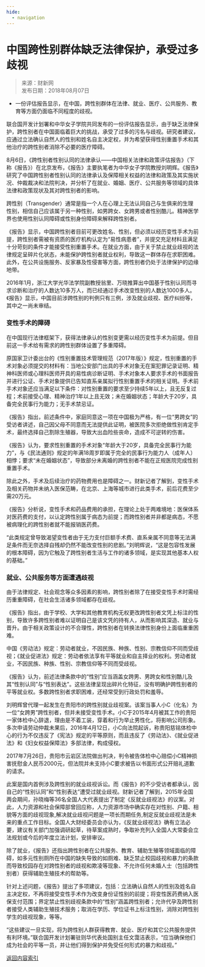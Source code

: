 ```yaml
---
hide:
  - navigation
---
```


# 中国跨性别群体缺乏法律保护，承受过多歧视

> 来源：财新网  
> 发布日期：2018年08月07日

- 一份评估报告显示，在中国，跨性别群体在法律、就业、医疗、公共服务、教育等方面仍面临不同程度的歧视。

联合国开发计划署和中华女子学院共同发布的一份评估报告显示，由于缺乏法律保护，跨性别者在中国面临着巨大的挑战，承受了过多的污名与歧视。研究者建议，应通过立法确认自然人的性别和姓名自主决定权，并为希望获得性别重置手术和其他治疗的跨性别者消除不必要的医疗障碍。

8月6日，《跨性别者性别认同的法律承认——中国相关法律和政策评估报告》（下称《报告》）在北京发布，《报告》主要执笔者为中华女子学院教授刘明辉。《报告》研究了中国跨性别者性别认同的法律承认及保障相关权益的法律和政策及其实施状况、仲裁裁决和法院判决，并分析了在就业、婚姻、医疗、公共服务等领域的具体法律和政策现状及其对跨性别者的影响。

跨性别（Transgender）通常是指一个人在心理上无法认同自己与生俱来的生理性别，相信自己应该属于另一种性别，如男跨女、女跨男或者性别酷儿。精神医学界也使用性别认同障碍或性别身份障碍来解释跨性别者。

《报告》显示，中国跨性别者目前可更改姓名、性别，但必须以经历变性手术为前提，跨性别者需被有资质的医疗机构认定为“易性病患者”，并提交充足材料且满足十分苛刻的条件才能接受性别重置手术。在就业方面，由于关于禁止就业歧视的法律规定呈碎片化状态，未能保护跨性别者就业权利，导致这一群体存在求职困难。此外，在公共设施服务、反家暴及性侵害等方面，跨性别者仍处于法律保护的边缘地带。

2016年1月，浙江大学光华法学院副教授翁里、万晓推算出中国基于性别认同而寻求诊断和治疗的人数达10多万人，而已经通过手术改变性别的人数达1000多人。《报告》显示，中国目前涉跨性别的判例只有三例，涉及就业歧视、医疗纠纷等，其中之一尚未审结。

### 变性手术的障碍

在中国现行法律框架下，获得法律承认的性别变更需以经历变性手术为前提。但目前这一手术给有需求的跨性别群体设置了多重障碍。

原国家卫计委出台的《性别重置技术管理规范（2017年版）》规定，性别重置的手术对象必须提交的材料有：当地公安部门出具的手术对象无在案犯罪记录证明、精神科医师或心理科医师开具的易性病诊断证明、手术对象本人要求手术的书面报告并进行公证、手术对象提供已告知直系亲属拟行性别重置手术的相关证明。手术前手术对象还应当满足以下条件：对性别重置的要求至少持续5年以上，且无反复过程；术前接受心理、精神治疗1年以上且无效；未在婚姻状态；年龄大于20岁，具备完全民事行为能力；无手术禁忌证。

《报告》指出，前述条件中，家庭同意这一项在中国极为严格，有一位“男跨女”的受访者讲述，自己因父母不同意而无法提供此证明，被医院多次拒绝做性别肯定手术，最终选择自己割除生殖器，导致大出血险些丧命，造成不可逆转的伤害。

《报告》认为，要求性别重置的手术对象“年龄大于20岁，具备完全民事行为能力”，与《民法通则》规定的年满18周岁即属于完全的民事行为能力人（成年人）相悖；要求“未在婚姻状态”，导致部分未离婚的跨性别者不能在正规医院完成性别重置手术。

除此之外，手术及后续治疗的药物费用也是障碍之一。财新记者了解到，变性手术及相关药物并未纳入医保范畴，在北京、上海等城市进行此类手术，前后花费至少需20万元。

《报告》分析说，变性手术和药品费用的承担，在理论上处于两难境地：医保体系对医药费的支付，以认定跨性别属于病态为前提；而跨性别者并非都是病态，不愿被病理化的跨性别者就不能报销医药费。

“此类规定曾导致渴望变性者由于无力支付巨额手术费、直系亲属不同意等无法满足条件而无奈选择自残却仍然不能改变性别的悲剧。”刘明辉说，“这是包容性发展的根本障碍，因为它触及了跨性别者生活与工作的诸多领域，是实现其他基本人权的基础。”

### 就业、公共服务等方面遭遇歧视

由于法律规定、社会观念等众多因素的影响，跨性别者除了在接受变性手术时需经历重重障碍，在社会生活诸多领域都存在歧视。

《报告》指出，由于学校、大学和其他教育机构无权更改跨性别者文凭上标注的性别，导致许多跨性别者难以证明自己是该文凭的持有人，从而影响其深造、就业与晋升。由于相关政策设计的不合理性，跨性别者在转换法律性别身份上面临重重困难。

中国《劳动法》规定：劳动者就业，不因民族、种族、性别、宗教信仰不同而受歧视；《就业促进法》规定：劳动者依法享有平等就业和自主择业的权利。劳动者就业，不因民族、种族、性别、宗教信仰等不同而受歧视。

《报告》认为，前述法律条款中的“性别”应当涵盖女跨男、男跨女和性别酷儿及其“性别认同”与“性别表达”。这些法律呈现出碎片化特征，没有明确护跨性别者的平等就业权。多数跨性别者求职困难，还经常受到行政处罚和羞辱。

刘明辉曾代理一起发生在贵阳市的跨性别就业歧视案。该案当事人小C（化名）为一位“女跨男”跨性别者，但并未接受变性手术。小C于2015年4月被其工作的贵阳一家体检中心辞退，理由是不着工装，穿着和行为举止男性化，将影响公司形象。多次申请劳动仲裁未果后，2016年4月12日，小C向法院起诉，称贵阳慈铭体检中心的行为不仅违反了《宪法》规定的平等原则，而且违反了《劳动法》、《就业促进法》和《妇女权益保障法》多部法律，构成侵权。

2017年7月26日，贵阳市云岩区法院做出判决，判令被告体检中心赔偿小C精神损害抚慰金人民币2000元，但法院并未支持小C要求被告以书面形式公开赔礼道歉的请求。

此案是国内首例涉及跨性别的就业歧视诉讼。而《报告》的不少受访者都承认，因自己的“性别认同”和“性别表达”遭受过就业歧视。财新记者了解到，2015年全国两会期间，孙晓梅等36名全国人大代表提出了制定《反就业歧视法》的议案。对此，人力资源和社会保障部曾回应称，人力资源市场中确实存在对性别、户籍、相貌等方面的歧视现象,解决就业歧视问题是一项长而期任务,制定反就业歧视法是未来的重点工作目标。全国人大财经委员会亦认为，《反就业歧视法》确有立法必要，建议有关部门加强调研起草，待草案成熟时，争取补充列入全国人大常委会立法规划或今后的年度立法计划，安排审议。

除了就业，《报告》还指出跨性别者在公共服务、教育、辅助生殖等领域面临的障碍，如多元性别厕所在中国的缺失导致的如厕难、缺乏禁止校园歧视和暴力的条款而导致校园存在对跨性别者的歧视和欺凌等现象、不允许任何未婚人士（包括跨性别者）获得辅助生殖技术的帮助等。

针对上述问题，《报告》提出了多项建议，包括：立法确认自然人的性别及姓名自主决定权，不再将接受变性手术作为改变身份证性别的前提；将变性医药费纳入医保支付范围；界定禁止性别歧视条款中的“性别”涵盖跨性别者；允许代孕及跨性别者接受人类辅助生殖技术服务；取消在学历、学位证书上标注性别，消除对跨性别学生的歧视现象，等等。

“这些建议一旦实现，将为跨性别人群获得教育、就业、医疗和其它公共服务提供有利环境。”联合国开发计划署驻则华代表处国别主任文霭洁表示，“应当确保他们成为社会的平等一员，并让他们得到保护并免受任何形式的暴力和歧视。”

<a href="javascript:history.back()" class="md-button">返回内容索引</a>
